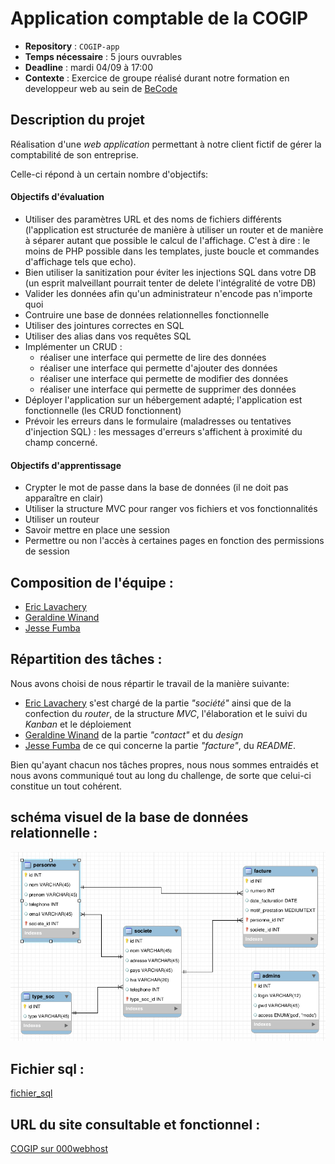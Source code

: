 # Application comptable de la COGIP
- **Repository** : `COGIP-app`
- **Temps nécessaire** : 5 jours ouvrables
- **Deadline** : mardi 04/09 à 17:00
- **Contexte** : Exercice de groupe réalisé durant notre formation en developpeur web au sein de [BeCode](https://github.com/becodeorg/)

## Description du projet
 Réalisation d'une _web application_ permettant à notre client fictif de gérer la comptabilité de son entreprise.

 Celle-ci répond à un certain nombre d'objectifs:

 #### Objectifs d'évaluation
- Utiliser des paramètres URL et des noms de fichiers différents (l'application est structurée de manière à utiliser un router et de manière à séparer autant que possible le calcul de l'affichage. C'est à dire : le moins de PHP possible dans les templates, juste boucle et commandes d'affichage tels que echo).
- Bien utiliser la sanitization pour éviter les injections SQL dans votre DB (un esprit malveillant pourrait tenter de delete l'intégralité de votre DB)
- Valider les données afin qu'un administrateur n'encode pas n'importe quoi
- Contruire une base de données relationnelles fonctionnelle
- Utiliser des jointures correctes en SQL
- Utiliser des alias dans vos requêtes SQL
- Implémenter un CRUD :
   - réaliser une interface qui permette de lire des données
   - réaliser une interface qui permette d'ajouter des données
   - réaliser une interface qui permette de modifier des données
   - réaliser une interface qui permette de supprimer des données
- Déployer l'application sur un hébergement adapté; l'application est fonctionnelle (les CRUD fonctionnent)
- Prévoir les erreurs dans le formulaire (maladresses ou tentatives d'injection SQL) : les messages d'erreurs s'affichent à proximité du champ concerné.

#### Objectifs d'apprentissage
- Crypter le mot de passe dans la base de données (il ne doit pas apparaître en clair)
- Utiliser la structure MVC pour ranger vos fichiers et vos fonctionnalités
- Utiliser un routeur
- Savoir mettre en place une session
- Permettre ou non l'accès à certaines pages en fonction des permissions de session

## Composition de l'équipe :
- [Eric Lavachery](https://github.com/ericLavachery)
- [Geraldine Winand](https://github.com/Geraldinew04)
- [Jesse Fumba](https://github.com/JFumba)

## Répartition des tâches :
Nous avons choisi de nous répartir le travail de la manière suivante:
- [Eric Lavachery](https://github.com/ericLavachery) s'est chargé de la partie _"société"_ ainsi que de
  la confection du _router_, de la structure _MVC_, l'élaboration et le suivi du _Kanban_ et le déploiement
- [Geraldine Winand](https://github.com/Geraldinew04) de la partie _"contact"_ et du _design_
- [Jesse Fumba](https://github.com/JFumba) de ce qui concerne la partie _"facture"_, du _README_.

Bien qu'ayant chacun nos tâches propres, nous nous sommes entraidés et nous avons communiqué tout au long du challenge, de sorte que celui-ci constitue un tout cohérent.

## schéma visuel de la base de données relationnelle :

![Schema](schema_db.png)

## Fichier sql :

[fichier_sql](db/id6935654_cogip.sql)

## URL du site consultable et fonctionnel :

[COGIP sur 000webhost](https://cogip.000webhostapp.com/COGIP-app/)
